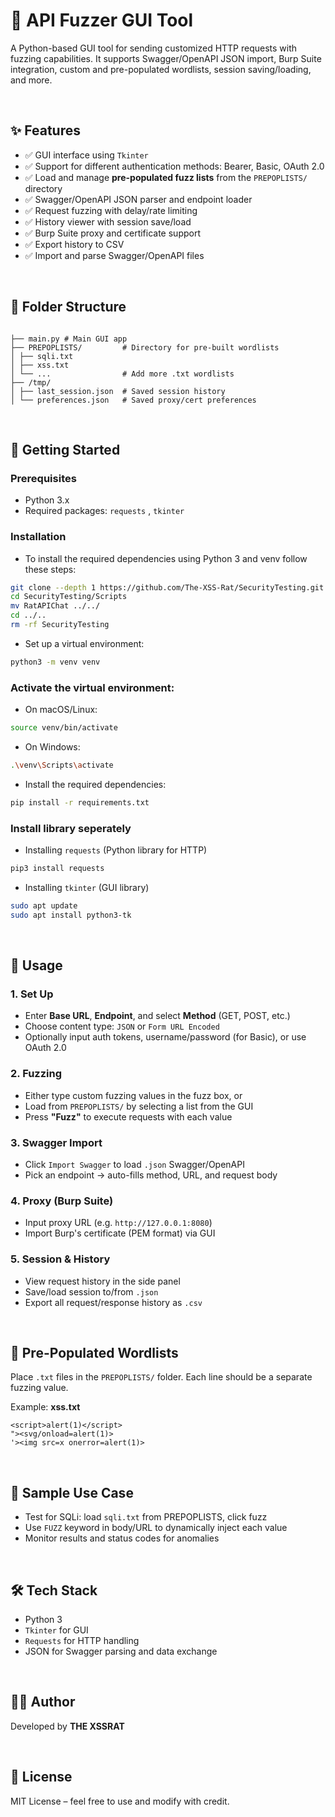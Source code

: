 
# 🐍 API Fuzzer GUI Tool

A Python-based GUI tool for sending customized HTTP requests with fuzzing capabilities. It supports Swagger/OpenAPI JSON import, Burp Suite integration, custom and pre-populated wordlists, session saving/loading, and more.

<br>

## ✨ Features

- ✅ GUI interface using `Tkinter`
- ✅ Support for different authentication methods: Bearer, Basic, OAuth 2.0
- ✅ Load and manage **pre-populated fuzz lists** from the `PREPOPLISTS/` directory
- ✅ Swagger/OpenAPI JSON parser and endpoint loader
- ✅ Request fuzzing with delay/rate limiting
- ✅ History viewer with session save/load
- ✅ Burp Suite proxy and certificate support
- ✅ Export history to CSV
- ✅ Import and parse Swagger/OpenAPI files

<br>  

## 📁 Folder Structure
```

├── main.py # Main GUI app
├── PREPOPLISTS/         # Directory for pre-built wordlists
│ ├── sqli.txt
│ ├── xss.txt
│ └── ...                # Add more .txt wordlists
├── /tmp/
│ ├── last_session.json  # Saved session history
│ └── preferences.json   # Saved proxy/cert preferences

```
<br>

## 🚀 Getting Started

  

### Prerequisites

- Python 3.x
- Required packages: `requests` , `tkinter`

### Installation

- To install the required dependencies using Python 3 and venv follow these steps:

```bash
git clone --depth 1 https://github.com/The-XSS-Rat/SecurityTesting.git
cd SecurityTesting/Scripts
mv RatAPIChat ../../
cd ../..
rm -rf SecurityTesting
```

- Set up a virtual environment:
````bash
python3 -m venv venv
````

### Activate the virtual environment:

- On macOS/Linux:

````bash
source venv/bin/activate
````

- On Windows:

````bash
.\venv\Scripts\activate
````
- Install the required dependencies:
````bash
pip install -r requirements.txt
````
### Install library seperately

- Installing `requests` (Python library for HTTP)
````bash
pip3 install requests

````

- Installing `tkinter` (GUI library)
````bash
sudo apt update
sudo apt install python3-tk
````

<br>

## 🧠 Usage 

### 1. Set Up 

- Enter **Base URL**, **Endpoint**, and select **Method** (GET, POST, etc.)
- Choose content type: `JSON` or `Form URL Encoded`
- Optionally input auth tokens, username/password (for Basic), or use OAuth 2.0

### 2. Fuzzing

- Either type custom fuzzing values in the fuzz box, or
- Load from `PREPOPLISTS/` by selecting a list from the GUI
- Press **"Fuzz"** to execute requests with each value

### 3. Swagger Import

- Click `Import Swagger` to load `.json` Swagger/OpenAPI
- Pick an endpoint → auto-fills method, URL, and request body
 
### 4. Proxy (Burp Suite)
 
- Input proxy URL (e.g. `http://127.0.0.1:8080`)
- Import Burp's certificate (PEM format) via GUI
 
### 5. Session & History

- View request history in the side panel
- Save/load session to/from `.json`
- Export all request/response history as `.csv`

<br>

## 📂 Pre-Populated Wordlists

Place `.txt` files in the `PREPOPLISTS/` folder. Each line should be a separate fuzzing value.

Example:
**xss.txt**

```
<script>alert(1)</script>
"><svg/onload=alert(1)>
'><img src=x onerror=alert(1)>
```
<br>

## 🧪 Sample Use Case

- Test for SQLi: load `sqli.txt` from PREPOPLISTS, click fuzz
- Use `FUZZ` keyword in body/URL to dynamically inject each value
- Monitor results and status codes for anomalies

<br>  

## 🛠 Tech Stack

- Python 3
- `Tkinter` for GUI
- `Requests` for HTTP handling
- JSON for Swagger parsing and data exchange
 
 <br>
 
## 🧑‍💻 Author

Developed by **THE XSSRAT**

<br>

## 📜 License

MIT License – feel free to use and modify with credit.
